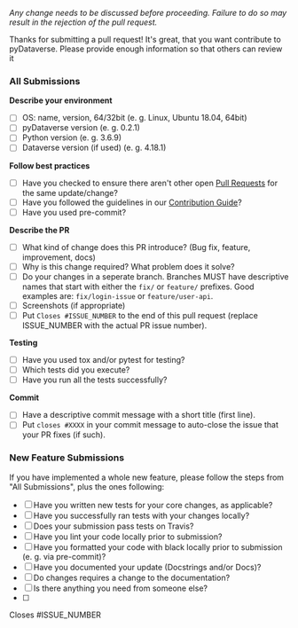 <!--- Provide a general summary of your changes in the Title above -->
<!-- You can erase any parts of this template not applicable to your Issue. -->

<!--- This project only accepts pull requests related to open issues -->
<!--- If suggesting a new feature or change, please discuss it in an issue first -->
<!--- If fixing a bug, there should be an issue describing it with steps to reproduce -->
<!--- Please link to the issue here: -->

*Any change needs to be discussed before proceeding. Failure to do so may result in the rejection of the pull request.*

<!-- You can skip this if you're fixing a typo or adding an app to the Showcase. -->

Thanks for submitting a pull request! It's great, that you want contribute to pyDataverse. Please provide enough information so that others can review it

### All Submissions

**Describe your environment**

* [ ] OS: name, version, 64/32bit (e. g. Linux, Ubuntu 18.04, 64bit)
* [ ] pyDataverse version (e. g. 0.2.1)
* [ ] Python version (e. g. 3.6.9)
* [ ] Dataverse version (if used) (e. g. 4.18.1)

**Follow best practices**

* [ ] Have you checked to ensure there aren't other open [Pull Requests](https://github.com/AUSSDA/pyDataverse/pulls) for the same update/change?
* [ ] Have you followed the guidelines in our [Contribution Guide](https://pydataverse.readthedocs.io/)?
* [ ] Have you used pre-commit?

**Describe the PR**

* [ ] What kind of change does this PR introduce? (Bug fix, feature, improvement, docs)
* [ ] Why is this change required? What problem does it solve?
* [ ] Do your changes in a seperate branch. Branches MUST have descriptive names that start with either the `fix/` or `feature/` prefixes. Good examples are: `fix/login-issue` or `feature/user-api`.
* [ ] Screenshots (if appropriate)
* [ ] Put `Closes #ISSUE_NUMBER` to the end of this pull request (replace ISSUE_NUMBER with the actual PR issue number).

**Testing**

* [ ] Have you used tox and/or pytest for testing?
* [ ] Which tests did you execute?
* [ ] Have you run all the tests successfully?

**Commit**

* [ ] Have a descriptive commit message with a short title (first line).
* [ ] Put `closes #XXXX` in your commit message to auto-close the issue that your PR fixes (if such).

### New Feature Submissions

If you have implemented a whole new feature, please follow the steps from "All Submissions", plus the ones following:

* [ ] Have you written new tests for your core changes, as applicable?
* [ ] Have you successfully ran tests with your changes locally?
* [ ] Does your submission pass tests on Travis?
* [ ] Have you lint your code locally prior to submission?
* [ ] Have you formatted your code with black locally prior to submission (e. g. via pre-commit)?
* [ ] Have you documented your update (Docstrings and/or Docs)?
* [ ] Do changes requires a change to the documentation?
* [ ] Is there anything you need from someone else?
* [ ] 

Closes #ISSUE_NUMBER
